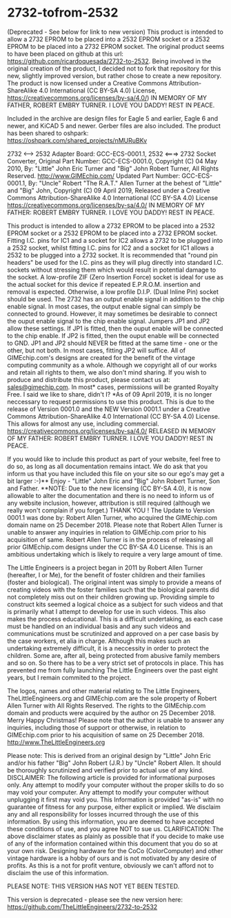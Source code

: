 # 2732-tofrom-2532
(Deprecated - See below for link to new version) This product is intended to allow a 2732 EPROM to be placed into a 2532 EPROM socket or a 2532 EPROM to be placed into a 2732 EPROM socket. The original product seems to have been placed on github at this url: https://github.com/ricardoquesada/2732-to-2532. Being involved in the original creation of the product, I decided not to fork that repository for this new, slightly improved version, but rather chose to create a new repository. The product is now licensed under a Creative Commons Attribution-ShareAlike 4.0 International (CC BY-SA 4.0) License, https://creativecommons.org/licenses/by-sa/4.0/) IN MEMORY OF MY FATHER, ROBERT EMBRY TURNER. I LOVE YOU DADDY! REST IN PEACE.

Included in the archive are design files for Eagle 5 and earlier, Eagle 6 and newer, and KiCAD 5 and newer. Gerber files are also included. The product has been shared to oshpark: https://oshpark.com/shared_projects/nMURuBKv

2732 <--> 2532 Adapter Board: GCC-ECS-0001.1, 2532 <===> 2732 Socket Converter, Original Part Number: GCC-ECS-0001.0, Copyright (C) 04 May 2010, By: "Little" John Eric Turner and "Big" John Robert Turner, All Rights Reserved. http://www.GIMEchip.com/ Updated Part Number: GCC-ECS-0001.1, By: "Uncle" Robert "The R.A.T." Allen Turner at the behest of "Little" and "Big" John, Copyright (C) 09 April 2019, Released under a Creative Commons Attribution-ShareAlike 4.0 International (CC BY-SA 4.0) License https://creativecommons.org/licenses/by-sa/4.0/ IN MEMORY OF MY FATHER: ROBERT EMBRY TURNER. I LOVE YOU DADDY! REST IN PEACE.
 
This product is intended to allow a 2732 EPROM to be placed into a 2532 EPROM socket or a 2532 EPROM to be placed into a 2732 EPROM socket. Fitting I.C. pins for IC1 and a socket for IC2 allows a 2732 to be plugged into a 2532 socket, whilst fitting I.C. pins for IC2 and a socket for IC1 allows a 2532 to be plugged into a 2732 socket. It is recommended that "round pin headers" be used for the I.C. pins as they will plug directly into standard I.C. sockets without stressing them which would result in potential damage to the socket. A low-profile ZIF (Zero Insertion Force) socket is ideal for use as the actual socket for this device if repeated E.P.R.O.M. insertion and removal is expected. Otherwise, a low profile D.I.P. (Dual Inline Pin) socket should be used. The 2732 has an output enable signal in addition to the chip enable signal. In most cases, the output enable signal can simply be connected to ground. However, it may sometimes be desirable to connect the ouput enable signal to the chip enable signal. Jumpers JP1 and JP2 allow these settings. If JP1 is fitted, then the ouput enable will be connected to the chip enable. If JP2 is fitted, then the ouput enable will be connected to GND. JP1 and JP2 should NEVER be fitted at the same time - one or the other, but not both. In most cases, fitting JP2 will suffice.
All of GIMEchip.com's designs are created for the benefit of the vintage computing community as a whole. Although we copyright all of our works and retain all rights to them, we also don't mind sharing. If you wish to produce and distribute this product, please contact us at: sales@gimechip.com. In most* cases, permissions will be granted Royalty Free. I said we like to share, didn't I? *As of 09 April 2019, it is no longer neccessary to request permissions to use this product. This is due to the release of Version 0001.0 and the NEW Version 0001.1 under a Creative Commons Attribution-ShareAlike 4.0 International (CC BY-SA 4.0) License. This allows for almost any use, including commercial. https://creativecommons.org/licenses/by-sa/4.0/ RELEASED IN MEMORY OF MY FATHER: ROBERT EMBRY TURNER. I LOVE YOU DADDY! REST IN PEACE.

If you would like to include this product as part of your website, feel free to do so, as long as all documentation remains intact. We do ask that you inform us that you have included this file on your site so our ego's may get a bit larger :-)** Enjoy - "Little" John Eric and "Big" John Robert Turner, Son and Father. **NOTE: Due to the new licensing (CC BY-SA 4.0), it is now allowable to alter the documentation and there is no need to inform us of any website inclusion, however, attribution is still required (although we really won't complain if you forget.) THANK YOU !
The Update to Version 0001.1 was done by: Robert Allen Turner, who acquired the GIMEchip.com domain name on 25 December 2018. Please note that Robert Allen Turner is unable to answer any inquiries in relation to GIMEchip.com prior to his acquisition of same. Robert Allen Turner is in the process of releasing all prior GIMEchip.com designs under the CC BY-SA 4.0 License. This is an ambitious undertaking which is likely to require a very large amount of time.

The Little Engineers is a project began in 2011 by Robert Allen Turner (hereafter, I or Me), for the benefit of foster children and their families (foster and biological). The original intent was simply to provide a means of creating videos with the foster families such that the biological parents did not completely miss out on their children growing up. Providing simple to construct kits seemed a logical choice as a subject for such videos and that is primarily what I attempt to develop for use in such videos. This also makes the process educational. This is a difficult undertaking, as each case must be handled on an individual basis and any such videos and communications must be scrutinized and approved on a per case basis by the case workers, et alia in charge. Although this makes such an undertaking extremely difficult, it is a neccessity in order to protect the children. Some are, after all, being protected from abusive family members and so on. So there has to be a very strict set of protocols in place. This has prevented me from fully launching The Little Engineers over the past eight years, but I remain commited to the project.

The logos, names and other material relating to The Little Engineers, TheLittleEngineers.org and GIMEchip.com are the sole property of Robert Allen Turner with All Rights Reserved. The rights to the GIMEchip.com domain and products were acquired by the author on 25 December 2018. Merry Happy Christmas! Please note that the author is unable to answer any inquiries, including those of support or otherwise, in relation to GIMEchip.com prior to his acquisition of same on 25 December 2018.
http://www.TheLittleEngineers.org

Please note: This is derived from an original design by "Little" John Eric and/or his father "Big" John Robert (J.R.) by "Uncle" Robert Allen. It should be thoroughly scrutinized and verified prior to actual use of any kind. DISCLAIMER: The following article is provided for informational purposes only. Any attempt to modify your computer without the proper skills to do so may void your computer. Any attempt to modify your computer without unplugging it first may void you. This Information is provided "as-is" with no guarantee of fitness for any purpose, either explicit or implied. We disclaim any and all responsibility for losses incurred through the use of this information. By using this information, you are deemed to have accepted these conditions of use, and you agree NOT to sue us. CLARIFICATION: The above disclaimer states as plainly as possible that if you decide to make use of any of the information contained within this document that you do so at your own risk. Designing hardware for the CoCo (ColorComputer) and other vintage hardware is a hobby of ours and is not motivated by any desire of profits. As this is a not for profit venture, obviously we can't afford not to disclaim the use of this information.

 PLEASE NOTE: THIS VERSION HAS NOT YET BEEN TESTED. 

This version is deprecated - please see the new version here: https://github.com/TheLittleEngineers/2732-to-2532

